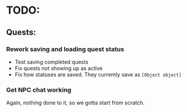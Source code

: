 # TODO:
## Quests:
### Rework saving and loading quest status
- Test saving completed quests
- Fix quests not showing up as active
- Fix how statuses are saved. They currently save as `[Object object]`

### Get NPC chat working
Again, nothing done to it, so we gotta start from scratch.